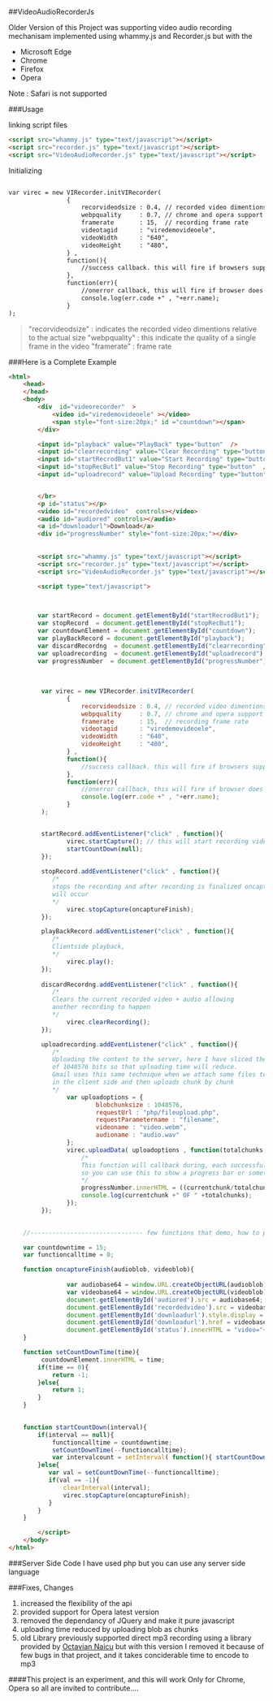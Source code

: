 ##VideoAudioRecorderJs

Older Version of this Project was supporting video audio recording mechanisam implemented using whammy.js and Recorder.js but with the

* Microsoft Edge
* Chrome
* Firefox
* Opera

Note : Safari is not supported

###Usage 

linking script files 

```html
<script src="whammy.js" type="text/javascript"></script>
<script src="recorder.js" type="text/javascript"></script>
<script src="VideoAudioRecorder.js" type="text/javascript"></script>
```

Initializing 

```html

var virec = new VIRecorder.initVIRecorder(
			 	{   
				 	recorvideodsize : 0.4, // recorded video dimentions are 0.4 times smaller than the original
			      	webpquality 	: 0.7, // chrome and opera support webp imags, this is about the aulity of a frame
			      	framerate 		: 15,  // recording frame rate 
					videotagid 		: "viredemovideoele", 
			      	videoWidth 		: "640",
			      	videoHeight 	: "480",    		
			 	} ,
		 		function(){
		 			//success callback. this will fire if browsers supports 
		 		},
			    function(err){
			   		//onerror callback, this will fire if browser does not support
			   		console.log(err.code +" , "+err.name);
				}
);

```
>"recorvideodsize" : indicates the recorded video dimentions relative to the actual size
>"webpquality"     : this indicate the quality of a single frame in the video
>"framerate"       : frame rate


###Here is a Complete Example 

```html
<html>
	<head>
  	</head>
	<body>
		<div  id="videorecorder"  >
			<video id="viredemovideoele" ></video>  
			<span style="font-size:20px;" id ="countdown"></span>
		</div>

		<input id="playback" value="PlayBack" type="button"  />
		<input id="clearrecording" value="Clear Recording" type="button"  />
		<input id="startRecrodBut1" value="Start Recording" type="button" />
		<input id="stopRecBut1" value="Stop Recording" type="button"  />
		<input id="uploadrecord" value="Upload Recording" type="button"  />


		</br>
		<p id="status"></p>
		<video id="recordedvideo"  controls></video>
		<audio id="audiored" controls></audio>
		<a id="downloadurl">Download</a>
		<div id="progressNumber" style="font-size:20px;"></div>
		
		
		<script src="whammy.js" type="text/javascript"></script>
		<script src="recorder.js" type="text/javascript"></script>
		<script src="VideoAudioRecorder.js" type="text/javascript"></script>

	  	<script type="text/javascript">


        
        var startRecord = document.getElementById("startRecrodBut1");
        var stopRecord  = document.getElementById("stopRecBut1");
		var countdownElement = document.getElementById("countdown");
		var playBackRecord = document.getElementById("playback");
        var discardRecordng  = document.getElementById("clearrecording");
        var uploadrecording  = document.getElementById("uploadrecord");
        var progressNumber  = document.getElementById("progressNumber");
        
       
		 
		 var virec = new VIRecorder.initVIRecorder(
			 	{   
				 	recorvideodsize : 0.4, // recorded video dimentions are 0.4 times smaller than the original
			      	webpquality 	: 0.7, // chrome and opera support webp imags, this is about the aulity of a frame
			      	framerate 		: 15,  // recording frame rate 
					videotagid 		: "viredemovideoele", 
			      	videoWidth 		: "640",
			      	videoHeight 	: "480",    		
			 	} ,
		 		function(){
		 			//success callback. this will fire if browsers supports 
		 		},
			    function(err){
			   		//onerror callback, this will fire if browser does not support
			   		console.log(err.code +" , "+err.name);
				}
		 );


		 startRecord.addEventListener("click" , function(){
		        virec.startCapture(); // this will start recording video and the audio 
		        startCountDown(null);
		 });
			    
		 stopRecord.addEventListener("click" , function(){
		 	/*
		 	stops the recording and after recording is finalized oncaptureFinish call back 
		 	will occur
		 	*/
			    virec.stopCapture(oncaptureFinish); 
	     });

	     playBackRecord.addEventListener("click" , function(){
	     	/*
	     	Clientside playback,
	     	*/
             	virec.play();
         });
        
         discardRecordng.addEventListener("click" , function(){
         	/*
         	Clears the current recorded video + audio allowing 
         	another recording to happen
         	*/
            	virec.clearRecording();
         });

         uploadrecording.addEventListener("click" , function(){
         	/*
         	Uploading the content to the server, here I have sliced the blobs into chunk size 
         	of 1048576 bits so that uploading time will reduce.
         	Gmail uses this same technique when we attach some files to a mail, it slize the file 
         	in the client side and then uploads chunk by chunk
         	*/
         		var uploadoptions = {
	         			blobchunksize : 1048576,
	         			requestUrl : "php/fileupload.php",
	         			requestParametername : "filename", 
	         			videoname : "video.webm",
	         			audioname : "audio.wav"
         		};
            	virec.uploadData( uploadoptions , function(totalchunks, currentchunk){
            		/*
            		This function will callback during, each successfull upload of a blob
            		so you can use this to show a progress bar or something
            		*/
            		progressNumber.innerHTML = ((currentchunk/totalchunks)*100);
            		console.log(currentchunk +" OF " +totalchunks);
            	});
         });
		

	//------------------------------- few functions that demo, how to play with the api --------------------------

	var countdowntime = 15;
	var functioncalltime = 0;

 	function oncaptureFinish(audioblob, videoblob){
		 	
		 		var audiobase64 = window.URL.createObjectURL(audioblob);
		        var videobase64 = window.URL.createObjectURL(videoblob);
		        document.getElementById('audiored').src = audiobase64;
		        document.getElementById('recordedvideo').src = videobase64; 
		        document.getElementById('downloadurl').style.display = '';
		        document.getElementById('downloadurl').href = videobase64;
		        document.getElementById('status').innerHTML = "video="+Math.ceil(videoblob.size / (1024))+"KB, Audio="+Math.ceil(audioblob.size / (1024))+"   Total= "+ (Math.ceil(videoblob.size / (1024))+ Math.ceil(audioblob.size / (1024))) + "KB";
	}

	function setCountDownTime(time){
		 countdownElement.innerHTML = time;
        if(time == 0){
            return -1;
        }else{
            return 1;
        }
    }

    
    function startCountDown(interval){
        if(interval == null){
            functioncalltime = countdowntime; 
            setCountDownTime(--functioncalltime); 
            var intervalcount = setInterval( function(){ startCountDown(intervalcount);  }, 1000 );
        }else{
           var val = setCountDownTime(--functioncalltime); 
           if(val == -1){
               clearInterval(interval);
               virec.stopCapture(oncaptureFinish);
           }
        }
    }

		</script>
	</body>
</html>

```
###Server Side Code
I have used php but you can use any server side language


###Fixes, Changes

1. increased the flexibility of the api
2. provided support for Opera latest version
3. removed the dependancy of JQuery and make it pure javascript
4. uploading time reduced by uploading blob as chunks 
5. old Library previously supported direct mp3 recording using a library provided by [Octavian Naicu](https://github.com/nusofthq/Recordmp3js) but with this version I removed it because of few bugs in that project, and it takes conciderable time to encode to mp3


####This project is an experiment, and this will work Only for Chrome, Opera so all are invited to contribute....

